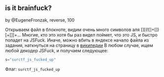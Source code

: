 ## is it brainfuck?
by @EugeneFronzak, reverse, 100

Открываем файл в блокноте, видим очень много символов аля [][(![]+[])[+[]]+...
Многие, кто это хотя бы раз видел поймет, что это JS, и быстро попадет на JSFuck.
Иначе, можно вбить в яндексе начало файла из задания, наткнуться на страницу в [википедии](https://en.wikipedia.org/wiki/JSFuck)
В любом случае, ищем любой декодер JSFuck, и получаем следующее:
```javascript
s="surctf_js_fucked_up"
```

Флаг: `surctf_js_fucked_up`